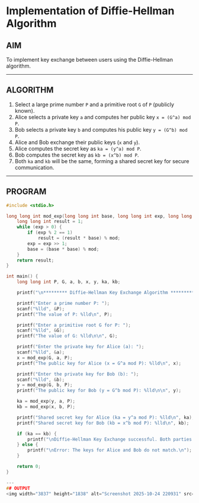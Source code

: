 # Implementation of Diffie-Hellman Algorithm

## AIM
To implement key exchange between users using the Diffie-Hellman algorithm.

---

## ALGORITHM
1. Select a large prime number `P` and a primitive root `G` of `P` (publicly known).  
2. Alice selects a private key `a` and computes her public key `x = (G^a) mod P`.  
3. Bob selects a private key `b` and computes his public key `y = (G^b) mod P`.  
4. Alice and Bob exchange their public keys (`x` and `y`).  
5. Alice computes the secret key as `ka = (y^a) mod P`.  
6. Bob computes the secret key as `kb = (x^b) mod P`.  
7. Both `ka` and `kb` will be the same, forming a shared secret key for secure communication.

---

## PROGRAM

```c
#include <stdio.h>

long long int mod_exp(long long int base, long long int exp, long long int mod) {
    long long int result = 1;
    while (exp > 0) {
        if (exp % 2 == 1)
            result = (result * base) % mod;
        exp = exp >> 1; 
        base = (base * base) % mod;
    }
    return result;
}

int main() {
    long long int P, G, a, b, x, y, ka, kb;

    printf("\n********* Diffie-Hellman Key Exchange Algorithm **********\n\n");

    printf("Enter a prime number P: ");
    scanf("%lld", &P); 
    printf("The value of P: %lld\n", P);

    printf("Enter a primitive root G for P: ");
    scanf("%lld", &G); 
    printf("The value of G: %lld\n\n", G);

    printf("Enter the private key for Alice (a): ");
    scanf("%lld", &a);
    x = mod_exp(G, a, P);
    printf("The public key for Alice (x = G^a mod P): %lld\n", x);

    printf("Enter the private key for Bob (b): ");
    scanf("%lld", &b);
    y = mod_exp(G, b, P); 
    printf("The public key for Bob (y = G^b mod P): %lld\n\n", y);

    ka = mod_exp(y, a, P);
    kb = mod_exp(x, b, P); 

    printf("Shared secret key for Alice (ka = y^a mod P): %lld\n", ka);
    printf("Shared secret key for Bob (kb = x^b mod P): %lld\n", kb);

    if (ka == kb) {
        printf("\nDiffie-Hellman Key Exchange successful. Both parties share the same key.\n");
    } else {
        printf("\nError: The keys for Alice and Bob do not match.\n");
    }

    return 0;
}

---
## OUTPUT
<img width="3837" height="1838" alt="Screenshot 2025-10-24 220931" src="https://github.com/user-attachments/assets/37463cd0-67a5-4b9d-8796-9048473e8637" />



